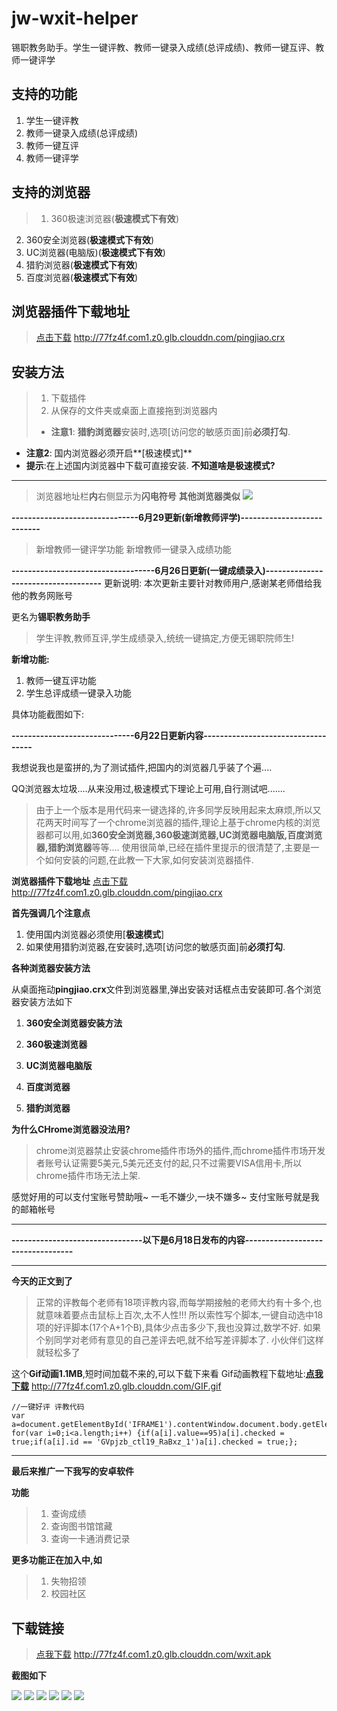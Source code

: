 # jw-wxit-helper
锡职教务助手。学生一键评教、教师一键录入成绩(总评成绩)、教师一键互评、教师一键评学

**支持的功能**
-------
1. 学生一键评教
2. 教师一键录入成绩(总评成绩)
3. 教师一键互评
4. 教师一键评学 

<!--more-->
**支持的浏览器**
-------
> 1. 360极速浏览器(**极速模式下有效**)
2. 360安全浏览器(**极速模式下有效**)
3. UC浏览器(电脑版)(**极速模式下有效**)
4. 猎豹浏览器(**极速模式下有效**)
5. 百度浏览器(**极速模式下有效**)

**浏览器插件下载地址**
------

> [点击下载](http://77fz4f.com1.z0.glb.clouddn.com/pingjiao.crx)
http://77fz4f.com1.z0.glb.clouddn.com/pingjiao.crx



**安装方法**
------
> 1. 下载插件
> 2. 从保存的文件夹或桌面上直接拖到浏览器内
> 
>* **注意1**: **猎豹浏览器**安装时,选项[访问您的敏感页面]前**必须打勾**.
* **注意2**: 国内浏览器必须开启**[极速模式]**
* **提示**:在上述国内浏览器中下载可直接安装.
**不知道啥是极速模式?**
--------
> 浏览器地址栏**内**右侧显示为**闪电符号**
>  **其他浏览器类似**
> ![](https://leanote.com/api/file/getImage?fileId=564dd6c9ab64417111000862)
> 


**-------------------------------6月29更新(新增教师评学)---------------------------**
> 新增教师一键评学功能
> 新增教师一键录入成绩功能






**-----------------------------------6月26日更新(一键成绩录入)------------------------------------**
更新说明:
本次更新主要针对教师用户,感谢某老师借给我他的教务网账号

更名为**锡职教务助手**
> 学生评教,教师互评,学生成绩录入,统统一键搞定,方便无锡职院师生!

**新增功能:**
1. 教师一键互评功能
2. 学生总评成绩一键录入功能

具体功能截图如下:













**------------------------------6月22日更新内容-----------------------------------**

我想说我也是蛮拼的,为了测试插件,把国内的浏览器几乎装了个遍....




QQ浏览器太垃圾....从来没用过,极速模式下理论上可用,自行测试吧.......

> 由于上一个版本是用代码来一键选择的,许多同学反映用起来太麻烦,所以又花两天时间写了一个chrome浏览器的插件,理论上基于chrome内核的浏览器都可以用,如**360安全浏览器,360极速浏览器,UC浏览器电脑版,百度浏览器,猎豹浏览器**等等....
> 使用很简单,已经在插件里提示的很清楚了,主要是一个如何安装的问题,在此教一下大家,如何安装浏览器插件.

**浏览器插件下载地址**
[点击下载](http://77fz4f.com1.z0.glb.clouddn.com/pingjiao.crx)
http://77fz4f.com1.z0.glb.clouddn.com/pingjiao.crx

**首先强调几个注意点**
1. 使用国内浏览器必须使用[**极速模式**]
2. 如果使用猎豹浏览器,在安装时,选项[访问您的敏感页面]前**必须打勾**.

**各种浏览器安装方法**

从桌面拖动**pingjiao.crx**文件到浏览器里,弹出安装对话框点击安装即可.各个浏览器安装方法如下

 1. **360安全浏览器安装方法**
 
 2. **360极速浏览器**
 
 3. **UC浏览器电脑版**
 
 4. **百度浏览器**

 5. **猎豹浏览器**

 
**为什么CHrome浏览器没法用?**
> chrome浏览器禁止安装chrome插件市场外的插件,而chrome插件市场开发者账号认证需要5美元,5美元还支付的起,只不过需要VISA信用卡,所以chrome插件市场无法上架.


感觉好用的可以支付宝账号赞助哦~
一毛不嫌少,一块不嫌多~
支付宝账号就是我的邮箱帐号

----------


**--------------------------------以下是6月18日发布的内容----------------------------------**


----------


**今天的正文到了**



>正常的评教每个老师有18项评教内容,而每学期接触的老师大约有十多个,也就意味着要点击鼠标上百次,太不人性!!! 
>所以索性写个脚本,一键自动选中18项的好评脚本(17个A+1个B),具体少点击多少下,我也没算过,数学不好.
>如果个别同学对老师有意见的自己差评去吧,就不给写差评脚本了.
>小伙伴们这样就轻松多了

这个**Gif动画1.1MB**,短时间加载不来的,可以下载下来看
Gif动画教程下载地址:[**点我下载**](http://77fz4f.com1.z0.glb.clouddn.com/GIF.gif)
http://77fz4f.com1.z0.glb.clouddn.com/GIF.gif

    //一键好评 评教代码
    var a=document.getElementById('IFRAME1').contentWindow.document.body.getElementsByTagName('input'); for(var i=0;i<a.length;i++) {if(a[i].value==95)a[i].checked = true;if(a[i].id == 'GVpjzb_ctl19_RaBxz_1')a[i].checked = true;};




----------


**最后来推广一下我写的安卓软件**


**功能**

 > 1. 查询成绩
 > 2. 查询图书馆馆藏
 > 3. 查询一卡通消费记录
 
**更多功能正在加入中,如**
 > 1. 失物招领
 > 2. 校园社区



**下载链接**
----

> [点我下载](http://77fz4f.com1.z0.glb.clouddn.com/wxit.apk)
> http://77fz4f.com1.z0.glb.clouddn.com/wxit.apk

**截图如下**

![](https://leanote.com/api/file/getImage?fileId=564dd6c9ab64417111000865)
![](https://leanote.com/api/file/getImage?fileId=564dd6c9ab64417111000861)
![](https://leanote.com/api/file/getImage?fileId=564dd6c9ab64417111000860)
![](https://leanote.com/api/file/getImage?fileId=564dd6c9ab64417111000864)
![](https://leanote.com/api/file/getImage?fileId=564dd6c9ab64417111000863)
![](https://leanote.com/api/file/getImage?fileId=564dd6c9ab6441711100085f)






